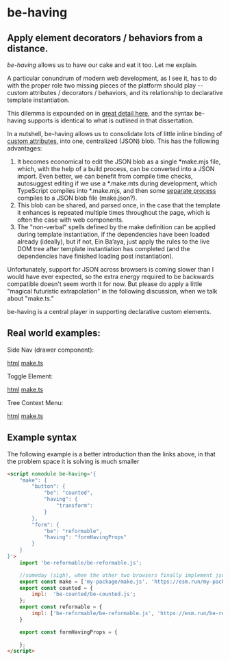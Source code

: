 # be-having

## Apply element decorators / behaviors from a distance.

*be-having* allows us to have our cake and eat it too.  Let me explain.

A particular conundrum of modern web development, as I see it, has to do with the proper role two missing pieces of the platform should play -- custom attributes / decorators / behaviors, and its relationship to  declarative template instantiation.

This dilemma is expounded on in [great detail here](https://github.com/bahrus/trans-render#extending-tr-dtr-horizontally), and the syntax be-having supports is identical to what is outlined in that dissertation.

In a nutshell, be-having allows us to consolidate lots of little inline binding of [custom attributes](https://github.com/bahrus/be-decorated), into one, centralized (JSON) blob.  This has the following advantages:

1.  It becomes economical to edit the JSON blob as a single *make.mjs file, which, with the help of a build process, can be converted into a JSON import.  Even better, we can benefit from compile time checks, autosuggest editing if we use a *.make.mts during development, which TypeScript compiles into *.make.mjs, and then some [separate process](https://github.com/bahrus/may-it-be) compiles to a JSON blob file (make.json?).
2.  This blob can be shared, and parsed once, in the case that the template it enhances is repeated multiple times throughout the page, which is often the case with web components.
3.  The "non-verbal" spells defined by the make definition can be applied during template instantiation, if the dependencies have been loaded already (ideally), but if not, Ein Ba’aya, just apply the rules to the live DOM tree after template instantiation has completed (and the dependencies have finished loading post instantiation).

Unfortunately, support for JSON across browsers is coming slower than I would have ever expected, so the extra energy required to be backwards compatible doesn't seem worth it for now.  But please do apply a little "magical futuristic extrapolation" in the following discussion, when we talk about "make.ts." 

be-having is a central player in supporting declarative custom elements.

## Real world examples:

Side Nav (drawer component):

[html](https://github.com/bahrus/xtal-side-nav/blob/baseline/xtal-side-nav.html)
[make.ts](https://github.com/bahrus/xtal-side-nav/blob/baseline/make.ts)

Toggle Element:

[html](https://github.com/bahrus/plus-minus/blob/baseline/plus-minus.html)
[make.ts](https://github.com/bahrus/plus-minus/blob/baseline/make.ts)

Tree Context Menu:

[html](https://github.com/bahrus/tree-context/blob/baseline/tree-context.html)
[make.ts](https://github.com/bahrus/tree-context/blob/baseline/make.ts)

## Example syntax

The following example is a better introduction than the links above, in that the problem space it is solving is much smaller

```html
<script nomodule be-having='{
    "make": {
        "button": {
            "be": "counted",
            "having": {
                "transform": 
            }
        },
        "form": {
            "be": "reformable",
            "having": "formHavingProps"
        }
    }
}'> 
    import 'be-reformable/be-reformable.js';

    //someday (sigh), when the other two browsers finally implement json modules, can switch to json
    export const make = ['my-package/make.js', 'https://esm.run/my-package@0.0.123/make.js']; 
    export const counted = {
        impl:  'be-counted/be-counted.js';
    };
    export const reformable = {
        impl: ['be-reformable/be-reformable.js', 'https://esm.run/be-reformable@0.0.23']
    }

    export const formHavingProps = {
        
    };
</script>
```

